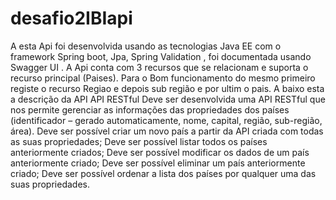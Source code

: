 # desafio2IBIapi

A esta Api foi desenvolvida usando as tecnologias Java EE com o framework Spring boot, Jpa, Spring Validation , foi documentada usando Swagger UI . A Api conta com 3 recursos que se relacionam e suporta o recurso principal (Paises). Para o Bom funcionamento do mesmo primeiro registe o recurso Regiao e depois sub região e por ultim o pais. A baixo esta a descrição da API
API RESTful Deve ser desenvolvida uma API RESTful que nos permite gerenciar as informações das propriedades dos países (identificador – gerado automaticamente, nome, capital, região, sub-região, área). Deve ser possível criar um novo país a partir da API criada com todas as suas propriedades; Deve ser possível listar todos os países anteriormente criados; Deve ser possível modificar os dados de um país anteriormente criado; Deve ser possível eliminar um país anteriormente criado; Deve ser possível ordenar a lista dos países por qualquer uma das suas propriedades.


